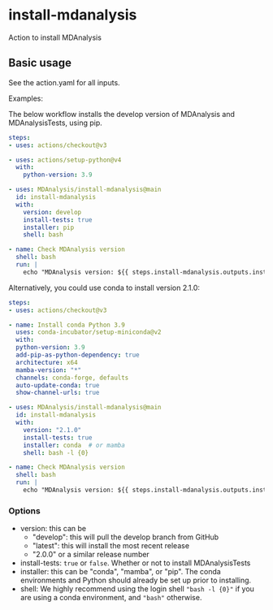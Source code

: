 # install-mdanalysis
Action to install MDAnalysis

## Basic usage

See the action.yaml for all inputs.


Examples:

The below workflow installs the develop version of MDAnalysis and MDAnalysisTests, using pip.
```yaml
steps:
- uses: actions/checkout@v3

- uses: actions/setup-python@v4
  with:
    python-version: 3.9

- uses: MDAnalysis/install-mdanalysis@main
  id: install-mdanalysis
  with:
    version: develop
    install-tests: true
    installer: pip
    shell: bash

- name: Check MDAnalysis version
  shell: bash
  run: |
    echo "MDAnalysis version: ${{ steps.install-mdanalysis.outputs.installed-version }}

```

Alternatively, you could use conda to install version 2.1.0:

```yaml
steps:
- uses: actions/checkout@v3

- name: Install conda Python 3.9
  uses: conda-incubator/setup-miniconda@v2
  with:
  python-version: 3.9
  add-pip-as-python-dependency: true
  architecture: x64
  mamba-version: "*"
  channels: conda-forge, defaults
  auto-update-conda: true
  show-channel-urls: true

- uses: MDAnalysis/install-mdanalysis@main
  id: install-mdanalysis
  with:
    version: "2.1.0"
    install-tests: true
    installer: conda  # or mamba
    shell: bash -l {0}

- name: Check MDAnalysis version
  shell: bash
  run: |
    echo "MDAnalysis version: ${{ steps.install-mdanalysis.outputs.installed-version }}

```


### Options

* version: this can be
  * "develop": this will pull the develop branch from GitHub
  * "latest": this will install the most recent release
  * "2.0.0" or a similar release number
* install-tests: `true` or `false`. Whether or not to install MDAnalysisTests
* installer: this can be "conda", "mamba", or "pip". The conda environments and Python should already be set up prior to installing.
* shell: We highly recommend using the login shell `"bash -l {0}"` if you are using a conda environment, and `"bash"` otherwise.
